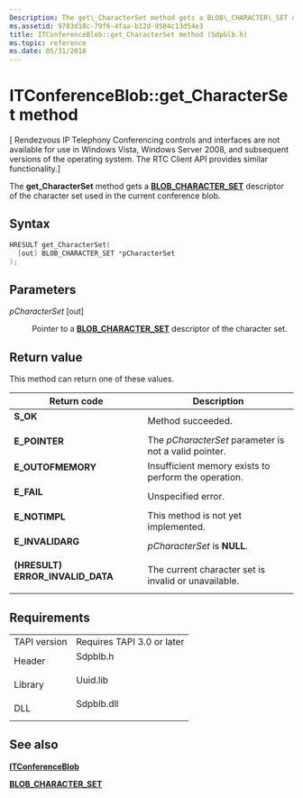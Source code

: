 ```yaml
---
Description: The get\_CharacterSet method gets a BLOB\_CHARACTER\_SET descriptor of the character set used in the current conference blob.
ms.assetid: 9783d18c-79f6-4faa-b12d-9504c13d54e3
title: ITConferenceBlob::get_CharacterSet method (Sdpblb.h)
ms.topic: reference
ms.date: 05/31/2018
---
```


# ITConferenceBlob::get\_CharacterSet method

\[ Rendezvous IP Telephony Conferencing controls and interfaces are not available for use in Windows Vista, Windows Server 2008, and subsequent versions of the operating system. The RTC Client API provides similar functionality.\]

The **get\_CharacterSet** method gets a [**BLOB\_CHARACTER\_SET**](blob-character-set.md) descriptor of the character set used in the current conference blob.

## Syntax


```C++
HRESULT get_CharacterSet(
  [out] BLOB_CHARACTER_SET *pCharacterSet
);
```



## Parameters

<dl> <dt>

*pCharacterSet* \[out\]
</dt> <dd>

Pointer to a [**BLOB\_CHARACTER\_SET**](blob-character-set.md) descriptor of the character set.

</dd> </dl>

## Return value

This method can return one of these values.



| Return code                                                                                                   | Description                                                      |
|---------------------------------------------------------------------------------------------------------------|------------------------------------------------------------------|
| <dl> <dt>**S\_OK**</dt> </dl>                          | Method succeeded.<br/>                                     |
| <dl> <dt>**E\_POINTER**</dt> </dl>                     | The *pCharacterSet* parameter is not a valid pointer.<br/> |
| <dl> <dt>**E\_OUTOFMEMORY**</dt> </dl>                 | Insufficient memory exists to perform the operation.<br/>  |
| <dl> <dt>**E\_FAIL**</dt> </dl>                        | Unspecified error.<br/>                                    |
| <dl> <dt>**E\_NOTIMPL**</dt> </dl>                     | This method is not yet implemented.<br/>                   |
| <dl> <dt>**E\_INVALIDARG**</dt> </dl>                  | *pCharacterSet* is **NULL**.<br/>                          |
| <dl> <dt>**(HRESULT) ERROR\_INVALID\_DATA**</dt> </dl> | The current character set is invalid or unavailable.<br/>  |



 

## Requirements



|                         |                                                                                       |
|-------------------------|---------------------------------------------------------------------------------------|
| TAPI version<br/> | Requires TAPI 3.0 or later<br/>                                                 |
| Header<br/>       | <dl> <dt>Sdpblb.h</dt> </dl>   |
| Library<br/>      | <dl> <dt>Uuid.lib</dt> </dl>   |
| DLL<br/>          | <dl> <dt>Sdpblb.dll</dt> </dl> |



## See also

<dl> <dt>

[**ITConferenceBlob**](itconferenceblob.md)
</dt> <dt>

[**BLOB\_CHARACTER\_SET**](blob-character-set.md)
</dt> </dl>

 

 




